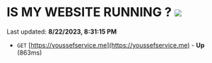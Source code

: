 # IS MY WEBSITE RUNNING ? [![](https://img.shields.io/static/v1?label=Sponsor&message=%E2%9D%A4&logo=GitHub&color=%23fe8e86)](https://github.com/sponsors/<username>)

Last updated: **8/22/2023, 8:31:15 PM**

- `GET` [https://youssefservice.me](https://youssefservice.me) - **Up** (863ms)
